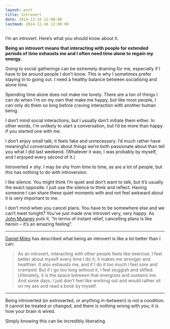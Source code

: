 ```yaml
---
layout: post
title: Introvert
date: 2014-12-16 12:00:00
lastmod: 2014-12-16 12:00:00
---
```

I’m an introvert. Here’s what you should know about it.

**Being an introvert means that interacting with people for extended periods of time exhausts me and I often need time alone to regain my energy.**

Going to social gatherings can be extremely draining for me, especially if I have to be around people I don’t know. This is why I sometimes prefer staying in to going out. I need a healthy balance between socialising and alone time.

Spending time alone does not make me lonely. There are a ton of things I can do when I'm on my own that make me happy, but like most people, I can only do them so long before craving interaction with another human being.

I don’t mind social interactions, but I usually don't initiate them either. In other words, I'm unlikely to start a conversation, but I’d be more than happy if you started one with me.

I don’t enjoy small talk; it feels fake and unnecessary. I’d much rather have meaningful conversations about things we’re both passionate about than tell you what I did last weekend. (Whatever it was, I was probably by myself, and I enjoyed every second of it.)

Introverted ≠ shy. I may be shy from time to time, as are a lot of people, but this has nothing to do with introversion.

I like silence. You might think I’m quiet and don’t want to talk, but it’s usually the exact opposite. I just use the silence to think and reflect. Having someone I can share these quiet moments with and not feel awkward about it is very important to me.

I don’t mind when you cancel plans. You have to be somewhere else and we can’t meet tonight? You’ve just made one introvert very, very happy. As [John Mulaney](https://www.youtube.com/watch?v=vKaijlTs2Ns) puts it, “In terms of instant relief, cancelling plans is like heroin – it’s an amazing feeling”.

---

[Daniel Miles](http://www.quora.com/What-does-it-feel-like-to-be-an-introvert/answer/Daniel-Miles-2) has described what being an introvert is like a lot better than I can:

> As an introvert, interacting with other people feels like exercise. I feel better about myself every time I do it; it makes me stronger and healthier. It also exhausts me, and if I do it too much I feel sore and cramped. But if I go too long without it, I feel sluggish and stifled. Ultimately, it is the space between that energizes and sustains me. And some days, I just don't feel like working out and would rather sit on my ass and read a book by myself.

---

Being introverted (or extroverted, or anything in-between) is not a condition. It cannot be treated or changed, and there is nothing wrong with you; it is how your brain is wired.

Simply knowing this can be incredibly liberating.
